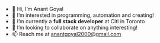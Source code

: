 - 👋 Hi, I’m Anant Goyal
- 👀 I’m interested in programming, automation and creating!
- 🌱 I’m currently a **full stack developer** at Citi in Toronto
- 💞️ I’m looking to collaborate on anything interesting!
- 📫 Reach me at anantgoyal2000@gmail.com

<!---
anant248/anant248 is a ✨ special ✨ repository because its `README.md` (this file) appears on your GitHub profile.
You can click the Preview link to take a look at your changes.
--->
